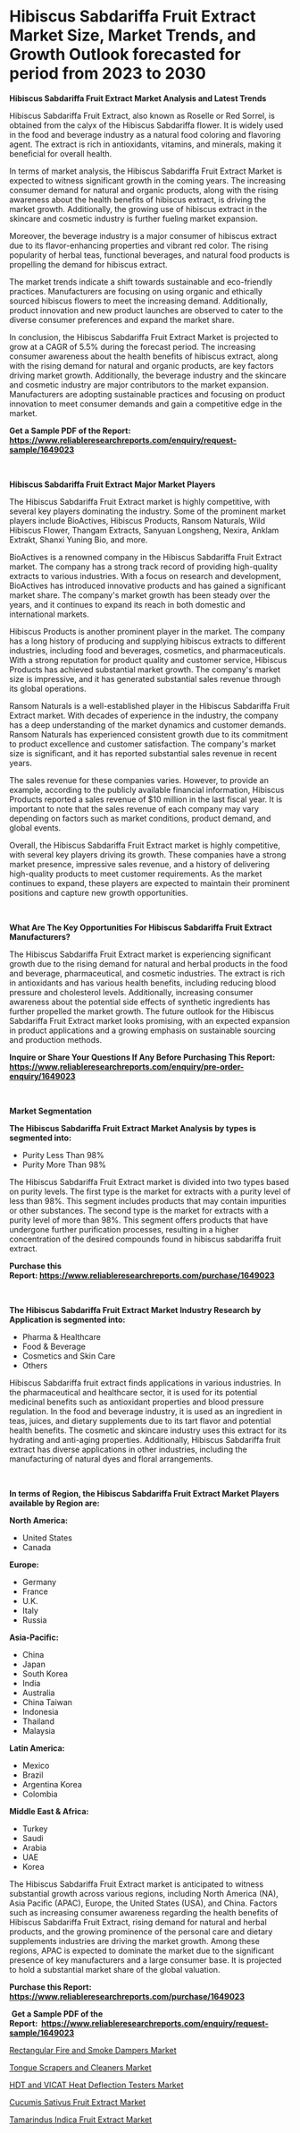 <p><h1>Hibiscus Sabdariffa Fruit Extract Market Size, Market Trends, and Growth Outlook forecasted for period from 2023 to 2030</h1></p><p><strong>Hibiscus Sabdariffa Fruit Extract Market Analysis and Latest Trends</strong></p>
<p><p>Hibiscus Sabdariffa Fruit Extract, also known as Roselle or Red Sorrel, is obtained from the calyx of the Hibiscus Sabdariffa flower. It is widely used in the food and beverage industry as a natural food coloring and flavoring agent. The extract is rich in antioxidants, vitamins, and minerals, making it beneficial for overall health.</p><p>In terms of market analysis, the Hibiscus Sabdariffa Fruit Extract Market is expected to witness significant growth in the coming years. The increasing consumer demand for natural and organic products, along with the rising awareness about the health benefits of hibiscus extract, is driving the market growth. Additionally, the growing use of hibiscus extract in the skincare and cosmetic industry is further fueling market expansion.</p><p>Moreover, the beverage industry is a major consumer of hibiscus extract due to its flavor-enhancing properties and vibrant red color. The rising popularity of herbal teas, functional beverages, and natural food products is propelling the demand for hibiscus extract.</p><p>The market trends indicate a shift towards sustainable and eco-friendly practices. Manufacturers are focusing on using organic and ethically sourced hibiscus flowers to meet the increasing demand. Additionally, product innovation and new product launches are observed to cater to the diverse consumer preferences and expand the market share.</p><p>In conclusion, the Hibiscus Sabdariffa Fruit Extract Market is projected to grow at a CAGR of 5.5% during the forecast period. The increasing consumer awareness about the health benefits of hibiscus extract, along with the rising demand for natural and organic products, are key factors driving market growth. Additionally, the beverage industry and the skincare and cosmetic industry are major contributors to the market expansion. Manufacturers are adopting sustainable practices and focusing on product innovation to meet consumer demands and gain a competitive edge in the market.</p></p>
<p><strong>Get a Sample PDF of the Report:&nbsp; <a href="https://www.reliableresearchreports.com/enquiry/request-sample/1649023">https://www.reliableresearchreports.com/enquiry/request-sample/1649023</a></strong></p>
<p>&nbsp;</p>
<p><strong>Hibiscus Sabdariffa Fruit Extract Major Market Players</strong></p>
<p><p>The Hibiscus Sabdariffa Fruit Extract market is highly competitive, with several key players dominating the industry. Some of the prominent market players include BioActives, Hibiscus Products, Ransom Naturals, Wild Hibiscus Flower, Thangam Extracts, Sanyuan Longsheng, Nexira, Anklam Extrakt, Shanxi Yuning Bio, and more.</p><p>BioActives is a renowned company in the Hibiscus Sabdariffa Fruit Extract market. The company has a strong track record of providing high-quality extracts to various industries. With a focus on research and development, BioActives has introduced innovative products and has gained a significant market share. The company's market growth has been steady over the years, and it continues to expand its reach in both domestic and international markets.</p><p>Hibiscus Products is another prominent player in the market. The company has a long history of producing and supplying hibiscus extracts to different industries, including food and beverages, cosmetics, and pharmaceuticals. With a strong reputation for product quality and customer service, Hibiscus Products has achieved substantial market growth. The company's market size is impressive, and it has generated substantial sales revenue through its global operations.</p><p>Ransom Naturals is a well-established player in the Hibiscus Sabdariffa Fruit Extract market. With decades of experience in the industry, the company has a deep understanding of the market dynamics and customer demands. Ransom Naturals has experienced consistent growth due to its commitment to product excellence and customer satisfaction. The company's market size is significant, and it has reported substantial sales revenue in recent years.</p><p>The sales revenue for these companies varies. However, to provide an example, according to the publicly available financial information, Hibiscus Products reported a sales revenue of $10 million in the last fiscal year. It is important to note that the sales revenue of each company may vary depending on factors such as market conditions, product demand, and global events.</p><p>Overall, the Hibiscus Sabdariffa Fruit Extract market is highly competitive, with several key players driving its growth. These companies have a strong market presence, impressive sales revenue, and a history of delivering high-quality products to meet customer requirements. As the market continues to expand, these players are expected to maintain their prominent positions and capture new growth opportunities.</p></p>
<p>&nbsp;</p>
<p><strong>What Are The Key Opportunities For Hibiscus Sabdariffa Fruit Extract Manufacturers?</strong></p>
<p><p>The Hibiscus Sabdariffa Fruit Extract market is experiencing significant growth due to the rising demand for natural and herbal products in the food and beverage, pharmaceutical, and cosmetic industries. The extract is rich in antioxidants and has various health benefits, including reducing blood pressure and cholesterol levels. Additionally, increasing consumer awareness about the potential side effects of synthetic ingredients has further propelled the market growth. The future outlook for the Hibiscus Sabdariffa Fruit Extract market looks promising, with an expected expansion in product applications and a growing emphasis on sustainable sourcing and production methods.</p></p>
<p><strong>Inquire or Share Your Questions If Any Before Purchasing This Report: <a href="https://www.reliableresearchreports.com/enquiry/pre-order-enquiry/1649023">https://www.reliableresearchreports.com/enquiry/pre-order-enquiry/1649023</a></strong></p>
<p>&nbsp;</p>
<p><strong>Market Segmentation</strong></p>
<p><strong>The Hibiscus Sabdariffa Fruit Extract Market Analysis by types is segmented into:</strong></p>
<p><ul><li>Purity Less Than 98%</li><li>Purity More Than 98%</li></ul></p>
<p><p>The Hibiscus Sabdariffa Fruit Extract market is divided into two types based on purity levels. The first type is the market for extracts with a purity level of less than 98%. This segment includes products that may contain impurities or other substances. The second type is the market for extracts with a purity level of more than 98%. This segment offers products that have undergone further purification processes, resulting in a higher concentration of the desired compounds found in hibiscus sabdariffa fruit extract.</p></p>
<p><strong>Purchase this Report:&nbsp;<a href="https://www.reliableresearchreports.com/purchase/1649023">https://www.reliableresearchreports.com/purchase/1649023</a></strong></p>
<p>&nbsp;</p>
<p><strong>The Hibiscus Sabdariffa Fruit Extract Market Industry Research by Application is segmented into:</strong></p>
<p><ul><li>Pharma & Healthcare</li><li>Food & Beverage</li><li>Cosmetics and Skin Care</li><li>Others</li></ul></p>
<p><p>Hibiscus Sabdariffa fruit extract finds applications in various industries. In the pharmaceutical and healthcare sector, it is used for its potential medicinal benefits such as antioxidant properties and blood pressure regulation. In the food and beverage industry, it is used as an ingredient in teas, juices, and dietary supplements due to its tart flavor and potential health benefits. The cosmetic and skincare industry uses this extract for its hydrating and anti-aging properties. Additionally, Hibiscus Sabdariffa fruit extract has diverse applications in other industries, including the manufacturing of natural dyes and floral arrangements.</p></p>
<p>&nbsp;</p>
<p><strong>In terms of Region, the Hibiscus Sabdariffa Fruit Extract Market Players available by Region are:</strong></p>
<p>
    <p> <strong> North America: </strong>
        <ul>
            <li>United States</li>
            <li>Canada</li>
        </ul>
        </p> 
    <p> <strong> Europe: </strong>
        <ul>
            <li>Germany</li>
            <li>France</li>
            <li>U.K.</li>
            <li>Italy</li>
            <li>Russia</li>
        </ul>
        </p> 
    <p> <strong> Asia-Pacific: </strong>
        <ul>
            <li>China</li>
            <li>Japan</li>
            <li>South Korea</li>
            <li>India</li>
            <li>Australia</li>
            <li>China Taiwan</li>
            <li>Indonesia</li>
            <li>Thailand</li>
            <li>Malaysia</li>
        </ul>
        </p> 
    <p> <strong> Latin America: </strong>
        <ul>
            <li>Mexico</li>
            <li>Brazil</li>
            <li>Argentina Korea</li>
            <li>Colombia</li>
        </ul>
        </p> 
    <p> <strong> Middle East & Africa: </strong>
        <ul>
            <li>Turkey</li>
            <li>Saudi</li>
            <li>Arabia</li>
            <li>UAE</li>
            <li>Korea</li>
        </ul>
    </p>
    </p>
<p><p>The Hibiscus Sabdariffa Fruit Extract market is anticipated to witness substantial growth across various regions, including North America (NA), Asia Pacific (APAC), Europe, the United States (USA), and China. Factors such as increasing consumer awareness regarding the health benefits of Hibiscus Sabdariffa Fruit Extract, rising demand for natural and herbal products, and the growing prominence of the personal care and dietary supplements industries are driving the market growth. Among these regions, APAC is expected to dominate the market due to the significant presence of key manufacturers and a large consumer base. It is projected to hold a substantial market share of the global valuation.</p></p>
<p><strong>Purchase this Report: <a href="https://www.reliableresearchreports.com/purchase/1649023">https://www.reliableresearchreports.com/purchase/1649023</a></strong></p>
<p>&nbsp;<strong>Get a Sample PDF of the Report:&nbsp;&nbsp;<a href="https://www.reliableresearchreports.com/enquiry/request-sample/1649023">https://www.reliableresearchreports.com/enquiry/request-sample/1649023</a></strong></p>
<p><strong></strong></p>
<p><p><a href="https://medium.com/@markuspagac2023/rectangular-fire-and-smoke-dampers-market-size-market-outlook-and-market-forecast-2023-to-2030-d89473737ed7">Rectangular Fire and Smoke Dampers Market</a></p><p><a href="https://medium.com/@catherinemartinez15/tongue-scrapers-and-cleaners-market-analysis-and-sze-forecasted-for-period-from-2023-to-2030-2d98d4ed0bf3">Tongue Scrapers and Cleaners Market</a></p><p><a href="https://medium.com/@katlynbauch/hdt-and-vicat-heat-deflection-testers-market-exploring-market-share-market-trends-and-future-5cd86c79b966">HDT and VICAT Heat Deflection Testers Market</a></p><p><a href="https://github.com/amonskiyk/Market-Research-Report-List-1/blob/main/cucumis-sativus-fruit-extract-market.md">Cucumis Sativus Fruit Extract Market</a></p><p><a href="https://github.com/gaydyna/Market-Research-Report-List-1/blob/main/tamarindus-indica-fruit-extract-market.md">Tamarindus Indica Fruit Extract Market</a></p></p>